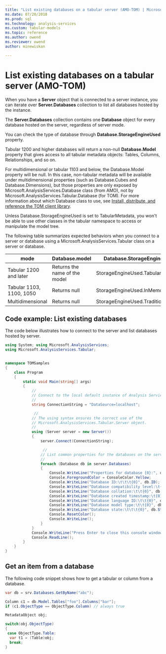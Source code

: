 ```yaml
---
title: "List existing databases on a tabular server (AMO-TOM) | Microsoft Docs"
ms.date: 07/20/2018
ms.prod: sql
ms.technology: analysis-services
ms.custom: tabular-models
ms.topic: reference
ms.author: owend
ms.reviewer: owend
author: minewiskan

---
```

# List existing databases on a tabular server (AMO-TOM)

When you have a **Server** object that is connected to a server instance, you can iterate over **Server.Databases** collection to list all databases hosted by the instance. 

The **Server.Databases** collection contains one **Database** object for every database hosted on the server, regardless of server mode. 

You can check the type of database through **Database.StorageEngineUsed** property.  

Tabular 1200 and higher databases will return a non-null **Database.Model** property that gives access to all tabular metadata objects: Tables, Columns, Relationships, and so on.  

For multidimensional or tabular 1103 and below, the Database.Model property will be null. In this case, non-tabular metadata will be available under multidimensional properties (such as Database.Cubes and Database.Dimensions), but those properties are only exposed by Microsoft.AnalysisServices.Database class (from AMO), not by Microsoft.AnalysisServices.Tabular.Database (for TOM). For more information about which Database class to use, see [Install, distribute, and reference the TOM client library](install-distribute-and-reference-the-tabular-object-model.md).

Unless Database.StorageEngineUsed is set to TabularMetadata, you won't be able to use other classes in the tabular namespace to access or manipulate the model tree. 

The following table summarizes expected behaviors when you connect to a server or database using a Microsoft.AnalysisServices.Tabular class on a server or database. 

mode | Database.model | Database.StorageEngineUsed
-----|----------------|---------------------------
Tabular 1200 and later| Returns the name of the model| StorageEngineUsed.TabularMetadata 
Tabular 1103, 1100, 1050 | Returns null | StorageEngineUsed.InMemory 
Multidimensional | Returns null | StorageEngineUsed.Traditional 

## Code example: List existing databases

The code below illustrates how to connect to the server and list databases hosted by server. 

```csharp
using System; using Microsoft.AnalysisServices; 
using Microsoft.AnalysisServices.Tabular; 

 
namespace TOMSamples 
{ 
    class Program 
    { 
        static void Main(string[] args) 
        { 
            // 
            // Connect to the local default instance of Analysis Services 
            // 
            string ConnectionString = "DataSource=localhost"; 

             // 
            // The using syntax ensures the correct use of the 
            // Microsoft.AnalysisServices.Tabular.Server object. 
            // 
            using (Server server = new Server()) 
            { 
                server.Connect(ConnectionString); 

                 // 
                // List common properties for the databases on the server. 
                // 
                foreach (Database db in server.Databases) 
                { 
                    Console.WriteLine("Properties for database {0}:", db.Name); 
                    Console.ForegroundColor = ConsoleColor.Yellow; 
                    Console.WriteLine("Database ID:\t\t\t{0}", db.ID); 
                    Console.WriteLine("Database compatibility level:\t{0}", db.CompatibilityLevel); 
                    Console.WriteLine("Database collation:\t\t{0}", db.Collation); 
                    Console.WriteLine("Database created timestamp:\t{0}", db.CreatedTimestamp); 
                    Console.WriteLine("Database language ID:\t\t{0}", db.Language); 
                    Console.WriteLine("Database model type:\t\t{0}", db.ModelType); 
                    Console.WriteLine("Database state:\t\t\t{0}", db.State); 
                    Console.ResetColor(); 
                    Console.WriteLine(); 
                } 
            } 
            Console.WriteLine("Press Enter to close this console window."); 
            Console.ReadLine(); 
        } 
    } 
} 
```


## Get an item from a database 

The following code snippet shows how to get a tabular or column from a database. 

```csharp
var db = srv.Databases.GetByName("abc"); 

Column c1 = db.Model.Tables["foo"].Columns["bar"]; 
if (c1.ObjectType == ObjectType.Column) // always true 

MetadataObject obj; 

switch(obj.ObjectType) 
{ 
 case ObjectType.Table: 
  var t1 = (Table)obj; 
  break; 
} 
```